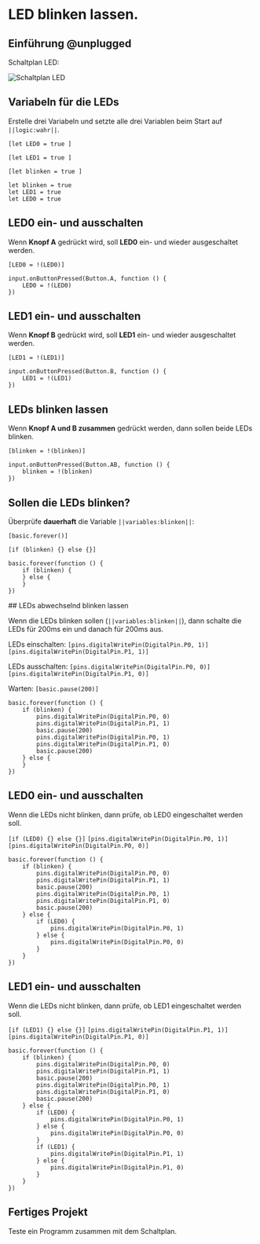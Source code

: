 # LED blinken lassen. 

## Einführung @unplugged

Schaltplan LED:

![Schaltplan LED](https://philipphgerber.github.io/tutorials-x2-next/docs/static/tutorials/01_leds_board.png)


## Variabeln für die LEDs

Erstelle drei Variabeln und setzte alle drei Variablen beim Start auf ``||logic:wahr||``.

``[let LED0 = true ]``

``[let LED1 = true ]``

``[let blinken = true ]``


```blocks
let blinken = true
let LED1 = true
let LED0 = true
```

## LED0 ein- und ausschalten

Wenn **Knopf A** gedrückt wird, soll **LED0** ein- und wieder ausgeschaltet werden.

``[LED0 = !(LED0)]``


```blocks
input.onButtonPressed(Button.A, function () {
    LED0 = !(LED0)
})
```

## LED1 ein- und ausschalten

Wenn **Knopf B** gedrückt wird, soll **LED1** ein- und wieder ausgeschaltet werden.

``[LED1 = !(LED1)]``


```blocks
input.onButtonPressed(Button.B, function () {
    LED1 = !(LED1)
})
```

## LEDs blinken lassen

Wenn **Knopf A und B zusammen** gedrückt werden, dann sollen beide LEDs blinken.

``[blinken = !(blinken)]``


```blocks
input.onButtonPressed(Button.AB, function () {
    blinken = !(blinken)
})
```

## Sollen die LEDs blinken?

Überprüfe **dauerhaft** die Variable ``||variables:blinken||``:

``[basic.forever()]``

``[if (blinken) {} else {}]``

```blocks
basic.forever(function () {
    if (blinken) {
    } else {
    }
})
```

## LEDs abwechselnd blinken lassen

Wenn die LEDs blinken sollen (``||variables:blinken||``), dann schalte die LEDs für 200ms ein und danach für 200ms aus.

LEDs  einschalten:
``[pins.digitalWritePin(DigitalPin.P0, 1)]``
``[pins.digitalWritePin(DigitalPin.P1, 1)]``

LEDs ausschalten:
``[pins.digitalWritePin(DigitalPin.P0, 0)]``
``[pins.digitalWritePin(DigitalPin.P1, 0)]``

Warten:
``[basic.pause(200)]``

```blocks
basic.forever(function () {
    if (blinken) {
        pins.digitalWritePin(DigitalPin.P0, 0)
        pins.digitalWritePin(DigitalPin.P1, 1)
        basic.pause(200)
        pins.digitalWritePin(DigitalPin.P0, 1)
        pins.digitalWritePin(DigitalPin.P1, 0)
        basic.pause(200)
    } else {
    }
})
```

## LED0 ein- und ausschalten

Wenn die LEDs nicht blinken, dann prüfe, ob LED0 eingeschaltet werden soll.

``[if (LED0) {} else {}]``
``[pins.digitalWritePin(DigitalPin.P0, 1)]``
``[pins.digitalWritePin(DigitalPin.P0, 0)]``

```blocks
basic.forever(function () {
    if (blinken) {
        pins.digitalWritePin(DigitalPin.P0, 0)
        pins.digitalWritePin(DigitalPin.P1, 1)
        basic.pause(200)
        pins.digitalWritePin(DigitalPin.P0, 1)
        pins.digitalWritePin(DigitalPin.P1, 0)
        basic.pause(200)
    } else {
        if (LED0) {
            pins.digitalWritePin(DigitalPin.P0, 1)
        } else {
            pins.digitalWritePin(DigitalPin.P0, 0)
        }
    }
})
```

## LED1 ein- und ausschalten

Wenn die LEDs nicht blinken, dann prüfe, ob LED1 eingeschaltet werden soll.

``[if (LED1) {} else {}]``
``[pins.digitalWritePin(DigitalPin.P1, 1)]``
``[pins.digitalWritePin(DigitalPin.P1, 0)]``

```blocks
basic.forever(function () {
    if (blinken) {
        pins.digitalWritePin(DigitalPin.P0, 0)
        pins.digitalWritePin(DigitalPin.P1, 1)
        basic.pause(200)
        pins.digitalWritePin(DigitalPin.P0, 1)
        pins.digitalWritePin(DigitalPin.P1, 0)
        basic.pause(200)
    } else {
        if (LED0) {
            pins.digitalWritePin(DigitalPin.P0, 1)
        } else {
            pins.digitalWritePin(DigitalPin.P0, 0)
        }
        if (LED1) {
            pins.digitalWritePin(DigitalPin.P1, 1)
        } else {
            pins.digitalWritePin(DigitalPin.P1, 0)
        }
    }
})
```

## Fertiges Projekt

Teste ein Programm zusammen mit dem Schaltplan.


<script src="https://makecode.com/gh-pages-embed.js"></script><script>makeCodeRender("{{ site.makecode.home_url }}", "{{ site.github.owner_name }}/{{ site.github.repository_name }}");</script>
